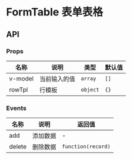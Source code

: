 # FormTable 表单表格

## API

### Props

| 名称      | 说明     | 类型       | 默认值  |
|---------|--------|----------|------|
| v-model | 当前输入的值 | `array`  | `[]` |
| rowTpl  | 行模板    | `object` | `{}` |

### Events

| 名称     | 说明   | 返回值                |
|--------|------|--------------------|
| add    | 添加数据 | -                  |
| delete | 删除数据 | `function(record)` |
